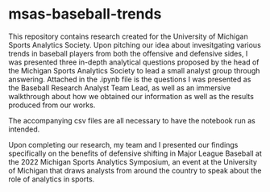 # msas-baseball-trends

This repository contains research created for the University of Michigan Sports Analytics Society. Upon pitching our idea about invesitgating various trends in baseball players from both the offensive and defensive sides, I was presented three in-depth analytical questions proposed by the head of the Michigan Sports Analytics Society to lead a small analyst group through answering. Attached in the .ipynb file is the questions I was presented as the Baseball Research Analyst Team Lead, as well as an immersive walkthrough about how we obtained our information as well as the results produced from our works. 

The accompanying csv files are all necessary to have the notebook run as intended. 

Upon completing our research, my team and I presented our findings specifically on the benefits of defensive shifting in Major League Baseball at the 2022 Michigan Sports Analytics Symposium, an event at the University of Michigan that draws analysts from around the country to speak about the role of analytics in sports. 


